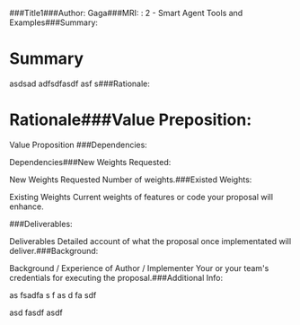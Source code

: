 ###Title1###Author: Gaga###MRI: : 2 - Smart Agent Tools and Examples###Summary: 

# Summary
asdsad adfsdfasdf asf s###Rationale: 

# Rationale###Value Preposition: 

Value Proposition
###Dependencies: 

Dependencies###New Weights Requested: 

New Weights Requested
Number of weights.###Existed Weights: 

Existing Weights
Current weights of features or code your proposal will enhance.

###Deliverables: 

Deliverables
Detailed account of what the proposal once implementated will deliver.###Background: 

Background / Experience of Author / Implementer
Your or your team's credentials for executing the proposal.###Additional Info: 

as fsadfa s
f as
d
fa
sdf

asd fasdf asdf 
